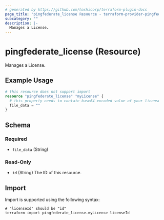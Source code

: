 ```yaml
---
# generated by https://github.com/hashicorp/terraform-plugin-docs
page_title: "pingfederate_license Resource - terraform-provider-pingfederate"
subcategory: ""
description: |-
  Manages a License.
---
```


# pingfederate_license (Resource)

Manages a License.

## Example Usage

```terraform
# this resource does not support import
resource "pingfederate_license" "myLicense" {
  # this property needs to contain base64 encoded value of your license.
  file_data = ""
}
```

<!-- schema generated by tfplugindocs -->
## Schema

### Required

- `file_data` (String)

### Read-Only

- `id` (String) The ID of this resource.

## Import

Import is supported using the following syntax:

```shell
# "licenseId" should be "id"
terraform import pingfederate_license.myLicense licenseId
```
